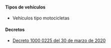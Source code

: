 #### Tipos de vehículos

- Vehículos tipo motocicletas

#### Decretos

- [Decreto 1000 0225 del 30 de marzo de 2020](/ibague/decreto-1000-0225-del-30-de-marzo-de-2020.pdf)

